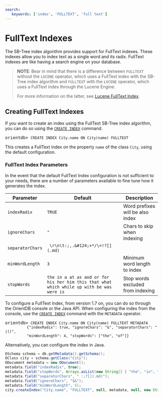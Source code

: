 ```yaml
---
search:
   keywords: ['index', 'FULLTEXT', 'full text']
---
```


# FullText Indexes

The SB-Tree index algorithm provides support for FullText indexes.  These indexes allow you to index text as a single word and its radix.  FullText indexes are like having a search engine on your database.

>**NOTE**: Bear in mind that there is a difference between `FULLTEXT` without the `LUCENE` operator, which uses a FullText index with the SB-Tree index algorithm and `FULLTEXT` with the `LUCENE` operator, which uses a FullText index through the Lucene Engine.
>
>For more information on the latter, see [Lucene FullText Index](Full-Text-Index.md).


## Creating FullText Indexes

If you want to create an index using the FullText SB-Tree index algorithm, you can do so using the [`CREATE INDEX`](SQL-Create-Index.md) command.

<pre>
orientdb> <code class="lang-sql userinput">CREATE INDEX City.name ON City(name) FULLTEXT</code>
</pre>

This creates a FullText index on the property `name` of the class `City`, using the default configuration.  

### FullText Index Parameters

In the event that the default FullText Index configuration is not sufficient to your needs, there are a number of parameters available to fine tune how it generates the index.

|Parameter|Default|Description|
|---------|-------------|-------------|
|`indexRadix`|`TRUE`|Word prefixes will be also index|
|`ignoreChars`|`"`|Chars to skip when indexing|
|`separatorChars`|` \r\n\t:;,.&#124;+*/\=!?[](.md)`||
|`minWordLength`|`3`|Minimum word length to index|
|`stopWords`|`the in a at as and or for his her him this that what which while up with be was were is`|Stop words excluded from indexing|

To configure a FullText Index, from version 1.7 on, you can do so through the OrientDB console or the Java API.  When configuring the index from the console, use the [`CREATE INDEX`](SQL-Create-Index.md) command with the `METADATA` operator.

<pre>
orientdb> <code class="lang-sql userinput">CREATE INDEX City.name ON City(name) FULLTEXT METADATA 
          {"indexRadix": true, "ignoreChars": "&", "separatorChars": " |()", 
          "minWordLength": 4, "stopWords": ["the", "of"]}</code>
</pre>

Alternatively, you can configure the index in Java.

```java
OSchema schema = db.getMetadata().getSchema();
OClass city = schema.getClass("City");
ODocument metadata = new ODocument();
metadata.field("indexRadix", true);
metadata.field("stopWords", Arrays.asList(new String[] { "the", "in", "a", "at" }));
metadata.field("separatorChars", " :;?[](.md)");
metadata.field("ignoreChars", "$&");
metadata.field("minWordLength", 5);
city.createIndex("City.name", "FULLTEXT", null, metadata, null, new String[] { "name" });
```
